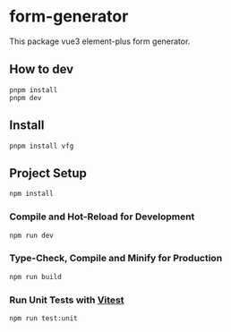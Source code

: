 # form-generator

This package vue3 element-plus form generator.

## How to dev
```
pnpm install
pnpm dev
```

## Install
```
pnpm install vfg
```

## Project Setup

```sh
npm install
```

### Compile and Hot-Reload for Development

```sh
npm run dev
```

### Type-Check, Compile and Minify for Production

```sh
npm run build
```

### Run Unit Tests with [Vitest](https://vitest.dev/)

```sh
npm run test:unit
```
